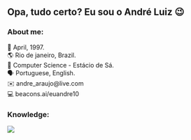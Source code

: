 ## Opa, tudo certo? Eu sou o André Luiz 😉
<h3>About me:</h3>
📌 April, 1997. <br>
🌎 Rio de janeiro, Brazil. <br>
🏫 Computer Science - Estácio de Sá. <br>
🗣️ Portuguese, English. <br>
✉️ andre_araujo@live.com <br>
💻 beacons.ai/euandre10 <br>

<h3>Knowledge:</h3>
<img src="https://skillicons.dev/icons?i=c,cpp,java,python,arduino&perline=5" />
